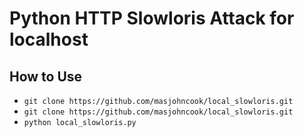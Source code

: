 # Python HTTP Slowloris Attack for localhost

## How to Use
* `git clone https://github.com/masjohncook/local_slowloris.git`
* `git clone https://github.com/masjohncook/local_slowloris.git`
* `python local_slowloris.py`